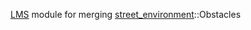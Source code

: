 [LMS](https://github.com/Phibedy/LMS) module for merging [street_environment](https://github.com/Phibedy/street_environment)::Obstacles
